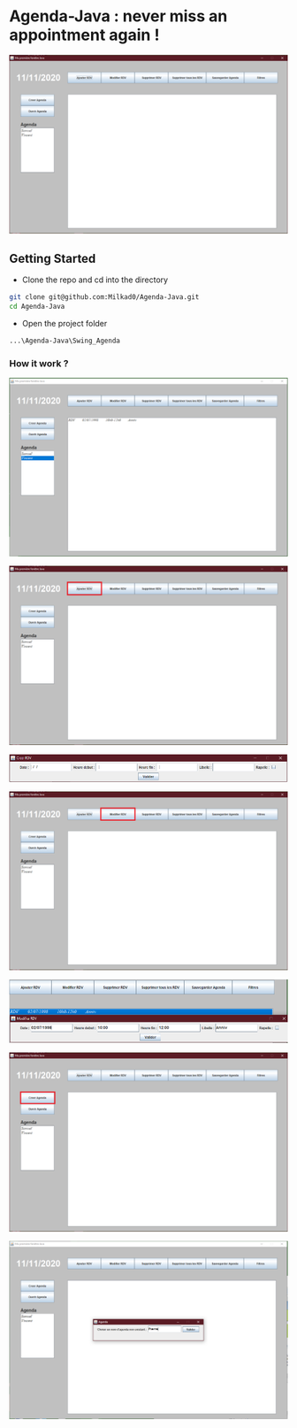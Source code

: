 # Agenda-Java : never miss an appointment again !

![](Images/Agenda1.PNG)

## Getting Started

- Clone the repo and cd into the directory
```sh
git clone git@github.com:Milkad0/Agenda-Java.git
cd Agenda-Java
```

- Open the project folder
```sh
...\Agenda-Java\Swing_Agenda
```
### How it work ?

![](Images/Agenda2.PNG)

![](Images/AgendaAddRDV.PNG)

![](Images/AddRdvPop.PNG)

![](Images/AgendaModifier.PNG)

![](Images/Modif.PNG)

![](Images/AgendaAddAgenda.PNG)

![](Images/AddAgenda.PNG)

